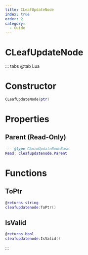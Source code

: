 ```yaml
---
title: CLeafUpdateNode
index: true
order: 2
category:
  - Guide
---
```


# CLeafUpdateNode

::: tabs
@tab Lua
# Constructor
```lua
CLeafUpdateNode(ptr)
```
# Properties
## Parent (Read-Only)
```lua
--- @type CAnimUpdateNodeBase
Read: cleafupdatenode.Parent
```
# Functions
## ToPtr
```lua
@returns string
cleafupdatenode:ToPtr()
```
## IsValid
```lua
@returns bool
cleafupdatenode:IsValid()
```

:::